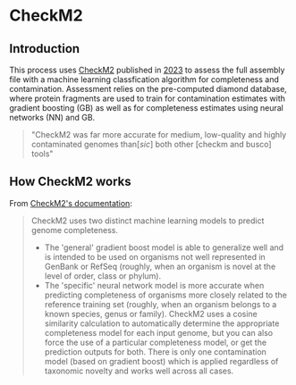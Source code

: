 # CheckM2

## Introduction

This process uses [CheckM2](https://github.com/chklovski/CheckM2) published in [2023](https://pubmed.ncbi.nlm.nih.gov/37500759/) to assess the full assembly file with a machine learning classfication algorithm for completeness and contamination. Assessment relies on the pre-computed diamond database, where protein fragments are used to train for contamination estimates with gradient boosting (GB) as well as for completeness estimates using neural networks (NN) and GB.

> "CheckM2 was far more accurate for medium, low-quality and highly contaminated genomes than[_sic_] both other [checkm and busco] tools"

## How CheckM2 works

From [CheckM2's documentation](https://github.com/chklovski/CheckM2):
> CheckM2 uses two distinct machine learning models to predict genome completeness.
>
> - The 'general' gradient boost model is able to generalize well and is intended to be used on organisms not well represented in GenBank or RefSeq (roughly, when an organism is novel at the level of order, class or phylum).
> - The 'specific' neural network model is more accurate when predicting completeness of organisms more closely related to the reference training set (roughly, when an organism belongs to a known species, genus or family).
> CheckM2 uses a cosine similarity calculation to automatically determine the appropriate completeness model for each input genome, but you can also force the use of a particular completeness model, or get the prediction outputs for both.
> There is only one contamination model (based on gradient boost) which is applied regardless of taxonomic novelty and works well across all cases.
